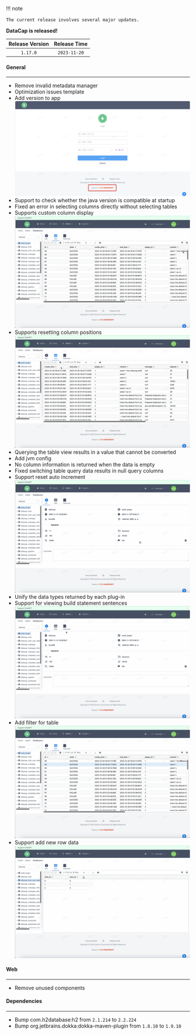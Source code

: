 !!! note

    The current release involves several major updates.

**DataCap is released!**

| Release Version | Release Time |
|:---------------:|:------------:|
|    `1.17.0`     | `2023-11-20` |

#### General

---

- Remove invalid metadata manager
- Optimization issues template
- Add version to app
![img.png](latest/version.png)
- Support to check whether the java version is compatible at startup
- Fixed an error in selecting columns directly without selecting tables
- Supports custom column display
![Column Display](latest/column_display.gif)
- Supports resetting column positions
![Reset Column Position](latest/reset_column_position.gif)
- Querying the table view results in a value that cannot be converted
- Add jvm config
- No column information is returned when the data is empty
- Fixed switching table query data results in null query columns
- Support reset auto increment
![Reset Auto Increment](latest/reset_auto_increment.gif)
- Unify the data types returned by each plug-in
- Support for viewing build statement sentences
![Build Statement](latest/build_statement.gif)
- Add filter for table
![Filter](latest/filter.gif)
- Support add new row data
![Add Row](latest/add_row.gif)

#### Web

---

- Remove unused components

#### Dependencies

---

- Bump com.h2database:h2 from `2.1.214` to `2.2.224`
- Bump org.jetbrains.dokka:dokka-maven-plugin from `1.8.10` to `1.9.10`

